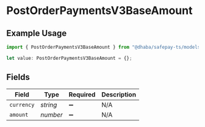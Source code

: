 # PostOrderPaymentsV3BaseAmount

## Example Usage

```typescript
import { PostOrderPaymentsV3BaseAmount } from "@dhaba/safepay-ts/models/operations";

let value: PostOrderPaymentsV3BaseAmount = {};
```

## Fields

| Field              | Type               | Required           | Description        |
| ------------------ | ------------------ | ------------------ | ------------------ |
| `currency`         | *string*           | :heavy_minus_sign: | N/A                |
| `amount`           | *number*           | :heavy_minus_sign: | N/A                |